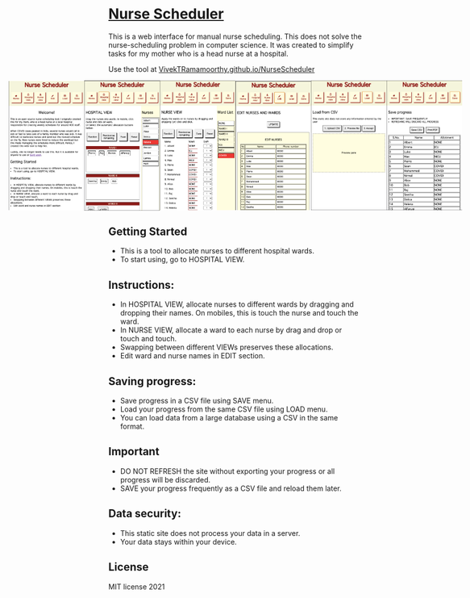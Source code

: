 # [Nurse Scheduler](https://VivekTRamamoorthy.github.io/NurseScheduler)
This is a web interface for manual nurse scheduling. This does not solve the nurse-scheduling problem in computer science. It was created to simplify tasks for my mother who is a head nurse at a hospital. 


Use the tool at [VivekTRamamoorthy.github.io/NurseScheduler](https://VivekTRamamoorthy.github.io/NurseScheduler)
<div style="display:flex;flex-direction:row;align-items:center;justify-content:center;">
<img src="img/home.png"      width="150px" />
<img src="img/hospital.png"  width="150px" />  
<img src="img/nurse.png"     width="150px" />  
<img src="img/edit.png"      width="150px" />  
<img src="img/laod.png"      width="150px" />  
<img src="img/save.png"      width="150px" />
</div>


## Getting Started 
- This is a tool to allocate nurses to different hospital wards.  
- To start using, go to HOSPITAL VIEW. 
## Instructions: 
- In HOSPITAL VIEW, allocate nurses to different wards by dragging and dropping their names. On mobiles, this is touch the nurse and touch the ward.
- In NURSE VIEW, allocate a ward to each nurse by drag and drop or touch and touch.
- Swapping between different VIEWs preserves these allocations.
- Edit ward and nurse names in EDIT section.
## Saving progress:
- Save progress in a CSV file using SAVE menu.  
- Load your progress from the same CSV file using LOAD menu. 
- You can load data from a large database using a CSV in the same format. 
 ## Important
- DO NOT REFRESH the site without exporting your progress or all progress will be discarded.
- SAVE your progress frequently as a CSV file and reload them later. 
## Data security: 
- This static site does not process your data in a server. 
- Your data stays within your device.  

## License

MIT license 2021
